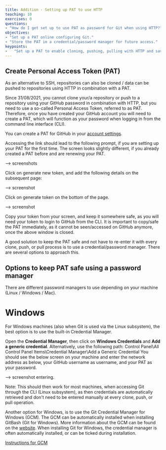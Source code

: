 ```yaml
---
title: Addition - Setting up PAT to use HTTP
teaching: 10
exercises: 0
questions:
- "How do I get set up to use PAT as password for Git when using HTTP?"
objectives:
- "Set up a PAT online configuring Git."
- "Store the PAT in a credential/password manager for future access."
keypoints:
-   "Set up a PAT to enable cloning, pushing, pulling with HTTP and save PAT to credential manager to avoid re-entering for every cloning, pushing, or pulling process."
---
```


## Create Personal Access Token (PAT)
As an alternative to SSH, repositories can also be cloned / data can be pushed to repositories using HTTP in combination with a PAT.

Since 31/08/2021, you cannot clone your/a repository or push to a repository using your GitHub password in combination with HTTP, but you need to use a so-called Personal Access Token, referred to as PAT. Therefore, once you have created your GitHub account you will need to create a PAT, which will function as your password when logging in from the command line interface (CLI).

You can create a PAT for GitHub in your [account settings](https://github.com/settings/tokens/).

Accessing the link should lead to the following prompt, if you are setting up your PAT for the first time. The screen looks slightly different, if you already created a PAT before and are renewing your PAT.

--> screenshots

Click on generate new token, and add the following details on the subsequent page:

--> screenshot

Click on generate token on the bottom of the page.

--> screenshot

Copy your token from your screen, and keep it somewhere safe, as you will need your token to login to GitHub from the CLI. It is important to copy/safe the PAT immediately, as it cannot be seen/accessed on GitHub anymore, once the above window is closed.

A good solution to keep the PAT safe and not have to re-enter it with every clone, push, or pull process is to use a credential/password manager. There are several options to approach this.

## Options to keep PAT safe using a password manager
There are different password managers to use depending on your machine (Linux / Windows / Mac).

# Windows
For Windows machines (also when Git is used via the Linux subsystem), the best option is to use the built-in Credential Manager.

Open the **Credential Manager**, then click on **Windows Credentials** and **Add a generic credential**.
Alternatively, use the following path: Control Panel\All Control Panel Items\Credential Manager\Add a Generic Credential
You should see the below screen on your machine and enter the network address as below, your GitHub username as username, and your PAT as your password.

--> screenshot entering.

Note: This should then work for most machines, when accessing Git through the CLI (Linux subsystem), as then credentials are automatically retrieved and don't need to be entered manually at every clone, push, or pull operation.

Another option for Windows, is to use the Git Credential Manager for Windows (GCM). The GCM can be automatically installed when installing GitBash (Git for Windows).
More information about the GCM can be found on the [website](http://microsoft.github.io/Git-Credential-Manager-for-Windows/Docs/CredentialManager.html).
When installing Git for Windows, the credential manager is often automatically installed, or can be ticked during installation.


[Instructions for GCM](https://github.com/GitCredentialManager/git-credential-manager)





